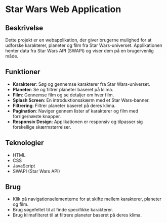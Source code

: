 # Star Wars Web Application

## Beskrivelse
Dette projekt er en webapplikation, der giver brugerne mulighed for at udforske karakterer, planeter og film fra Star Wars-universet. Applikationen henter data fra Star Wars API (SWAPI) og viser dem på en brugervenlig måde.

## Funktioner
- **Karakterer**: Søg og gennemse karakterer fra Star Wars-universet.
- **Planeter**: Se og filtrer planeter baseret på klima.
- **Film**: Gennemse film og se detaljer om hver film.
- **Splash Screen**: En introduktionsskærm med et Star Wars-banner.
- **Filtrering**: Filtrer planeter baseret på deres klima.
- **Pagination**: Naviger gennem lister af karakterer og film med forrige/næste knapper.
- **Responsiv Design**: Applikationen er responsiv og tilpasser sig forskellige skærmstørrelser.

## Teknologier
- HTML
- CSS
- JavaScript
- SWAPI (Star Wars API)

## Brug
- Klik på navigationselementerne for at skifte mellem karakterer, planeter og film.
- Brug søgefeltet til at finde specifikke karakterer.
- Brug klimafilteret til at filtrere planeter baseret på deres klima.